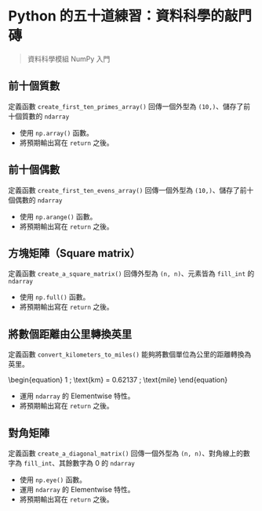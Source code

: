 # Python 的五十道練習：資料科學的敲門磚

> 資料科學模組 NumPy 入門

## 前十個質數

定義函數 `create_first_ten_primes_array()` 回傳一個外型為 `(10,)`、儲存了前十個質數的 `ndarray`

- 使用 `np.array()` 函數。
- 將預期輸出寫在 `return` 之後。

## 前十個偶數

定義函數 `create_first_ten_evens_array()` 回傳一個外型為 `(10,)`、儲存了前十個偶數的 `ndarray`

- 使用 `np.arange()` 函數。
- 將預期輸出寫在 `return` 之後。

## 方塊矩陣（Square matrix）

定義函數 `create_a_square_matrix()` 回傳外型為 `(n, n)`、元素皆為 `fill_int` 的 `ndarray`

- 使用 `np.full()` 函數。
- 將預期輸出寫在 `return` 之後。

## 將數個距離由公里轉換英里

定義函數 `convert_kilometers_to_miles()` 能夠將數個單位為公里的距離轉換為英里。

\begin{equation}
1 \; \text{km} = 0.62137 \; \text{mile}
\end{equation}

- 運用 `ndarray` 的 Elementwise 特性。
- 將預期輸出寫在 `return` 之後。

## 對角矩陣

定義函數 `create_a_diagonal_matrix()` 回傳一個外型為 `(n, n)`、對角線上的數字為 `fill_int`、其餘數字為 0 的 `ndarray`

- 使用 `np.eye()` 函數。
- 運用 `ndarray` 的 Elementwise 特性。
- 將預期輸出寫在 `return` 之後。